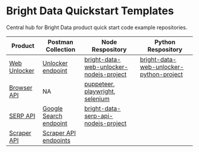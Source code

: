 # Bright Data Quickstart Templates
Central hub for Bright Data product quick start code example repositories.

| Product | Postman Collection | Node Respository | Python Respository |
|---------|------------|-------------|-------------|
| [Web Unlocker](https://brightdata.com/products/web-unlocker) |[Unlocker endpoint](https://www.postman.com/bright-data-api/bright-data-api/request/f0g939o/unlock-website)| [bright-data-web-unlocker-nodejs-project](https://github.com/luminati-io/bright-data-web-unlocker-nodejs-project)|[bright-data-web-unlocker-python-project](https://github.com/luminati-io/bright-data-web-unlocker-python-project)|
| [Browser API](https://brightdata.com/products/scraping-browser) |NA| [puppeteer](https://github.com/luminati-io/bright-data-scraping-browser-nodejs-puppeteer-project), [playwright](https://github.com/luminati-io/bright-data-scraping-browser-nodejs-playwright-project), [selenium](https://github.com/luminati-io/bright-data-scraping-browser-nodejs-selenium-project) ||
| [SERP API](https://brightdata.com/products/serp-api) | [Google Search endpoint](https://www.postman.com/bright-data-api/bright-data-api/request/kpq952m/google-search-serp) | [bright-data-serp-api-nodejs-project](https://github.com/luminati-io/bright-data-serp-api-nodejs-project)||
| [Scraper API](https://brightdata.com/products/web-scraper)| [Scraper API endpoints](https://www.postman.com/bright-data-api/bright-data-api/folder/6gbnh9x/web-scrapers)| ||


